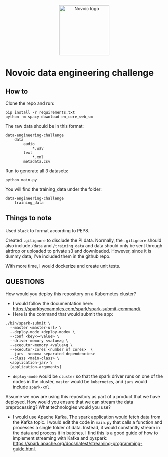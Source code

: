 <p align="center"><a href="https://novoic.com"><img src="https://assets.novoic.com/logo_320px.png" alt="Novoic logo" width="160"/></a></p>

# Novoic data engineering challenge

## How to

Clone the repo and run:
```
pip install -r requirements.txt
python -m spacy download en_core_web_sm
```

The raw data should be in this format:
```
data-engineering-challenge
    data
        audio
            *.wav
        text
            *.xml
        metadata.csv
```

Run to generate all 3 datasets:
```
python main.py
```

You will find the training_data under the folder:
```
data-engineering-challenge
    training_data
```

## Things to note

Used `black` to format according to PEP8.

Created `.gitignore` to disclude the PI data. Normally, the `.gitignore` should also include `/data` and `/training_data` and data should only be sent through airdrop or uploaded to private s3 and downloaded. However, since it is dummy data, I've included them in the github repo. 

With more time, I would dockerize and create unit tests.

## QUESTIONS

How would you deploy this repository on a Kubernetes cluster?

- I would follow the documentation here: https://sparkbyexamples.com/spark/spark-submit-command/.
- Here is the command that would submit the app:

```
./bin/spark-submit \
  --master <master-url> \
  --deploy-mode <deploy-mode> \
  --conf <key<=<value> \
  --driver-memory <value>g \
  --executor-memory <value>g \
  --executor-cores <number of cores>  \
  --jars  <comma separated dependencies>
  --class <main-class> \
  <application-jar> \
  [application-arguments]
  ```

  - `deploy-mode` would be `cluster` so that the spark driver runs on one of the nodes in the cluster, `master` would be `kubernetes`, and `jars` would include `spark-xml`. 


Assume we now are using this repository as part of a product that we have deployed. How would you ensure that we can stream the data preprocessing? What technologies would you use? 

- I would use Apache Kafka. The spark application would fetch data from the Kafka topic. I would edit the code in `main.py` that calls a function and processes a single folder of data. Instead, it would constantly stream in the data and process it in batches. I find this is a good guide of how to implement streaming with Kafka and pyspark: https://spark.apache.org/docs/latest/streaming-programming-guide.html.